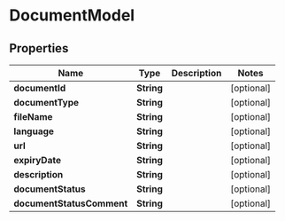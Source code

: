 
# DocumentModel

## Properties
Name | Type | Description | Notes
------------ | ------------- | ------------- | -------------
**documentId** | **String** |  |  [optional]
**documentType** | **String** |  |  [optional]
**fileName** | **String** |  |  [optional]
**language** | **String** |  |  [optional]
**url** | **String** |  |  [optional]
**expiryDate** | **String** |  |  [optional]
**description** | **String** |  |  [optional]
**documentStatus** | **String** |  |  [optional]
**documentStatusComment** | **String** |  |  [optional]



